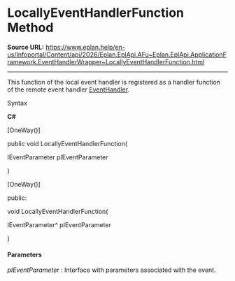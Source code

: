 # LocallyEventHandlerFunction Method

**Source URL:** https://www.eplan.help/en-us/Infoportal/Content/api/2026/Eplan.EplApi.AFu~Eplan.EplApi.ApplicationFramework.EventHandlerWrapper~LocallyEventHandlerFunction.html

---

This function of the local event handler is registered as a handler function of the remote event handler [EventHandler](Eplan.EplApi.AFu~Eplan.EplApi.ApplicationFramework.EventHandler.html).

Syntax

**C#**



[OneWay()]

public void LocallyEventHandlerFunction( 

   IEventParameter pIEventParameter

)

[OneWay()]

public:

void LocallyEventHandlerFunction( 

   IEventParameter^ pIEventParameter

)


#### Parameters

*pIEventParameter*
:   Interface with parameters associated with the event.
